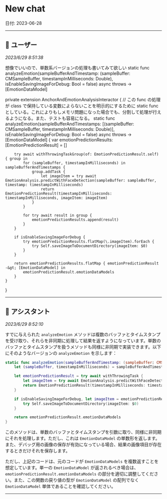 # New chat

日付: 2023-06-28

---

## 👤 ユーザー
*2023/6/29 8:51:38*

想像でいいので、単数系バージョンの処理も書いてみて欲しい
static func analyzeEmotion(sampleBufferAndTimestamp: (sampleBuffer: CMSampleBuffer, timestampInMilliseconds: Double), isEnableSavingImageForDebug: Bool = false) async throws -&gt; [EmotionDataModel]

private extension AnchorAndEmotionAnalysisInteractor {
    // この func の処理が class で保持している変数によらないことを明示的にするために static func としている。これによりもしメモリ問題になった場合でも、分割して処理が行えるようになる。また、テストも容易になる。
    static func analyzeEmotion(sampleBufferAndTimestamps: [(sampleBuffer: CMSampleBuffer, timestampInMilliseconds: Double)], isEnableSavingImageForDebug: Bool = false) async throws -&gt; [EmotionDataModel] {
        var emotionPredictionResults: [EmotionPredictionResult] = []

        try await withThrowingTaskGroup(of: EmotionPredictionResult.self) { group in
            for (sampleBuffer, timestampInMilliseconds) in sampleBufferAndTimestamps {
                group.addTask {
                    let imageItem = try await EmotionAnalysis.predictWithFaceDetection(sampleBuffer: sampleBuffer, timestamp: timestampInMilliseconds)
                    return EmotionPredictionResult(timestampInMilliseconds: timestampInMilliseconds, imageItem: imageItem)
                }
            }

            for try await result in group {
                emotionPredictionResults.append(result)
            }
        }

        if isEnableSavingImageForDebug {
            try emotionPredictionResults.flatMap(\.imageItem).forEach {
                try Self.saveImageToDocumentDirectory(imageItem: $0)
            }
        }

        return emotionPredictionResults.flatMap { emotionPredictionResult -&gt; [EmotionDataModel] in
            emotionPredictionResult.emotionDataModels
        }
    }
}

---

## 🤖 アシスタント
*2023/6/29 8:52:10*

すでに与えられた `analyzeEmotion` メソッドは複数のバッファとタイムスタンプを受け取り、それらを非同期に処理して結果を返すようになっています。単数のバッファとタイムスタンプを扱うメソッドも同様に非同期で実装できます。以下にそのようなバージョンの `analyzeEmotion` を示します：

```swift
static func analyzeEmotion(sampleBufferAndTimestamp: (sampleBuffer: CMSampleBuffer, timestampInMilliseconds: Double), isEnableSavingImageForDebug: Bool = false) async throws -> EmotionDataModel {
    let (sampleBuffer, timestampInMilliseconds) = sampleBufferAndTimestamp

    let emotionPredictionResult = try await withThrowingTask { 
        let imageItem = try await EmotionAnalysis.predictWithFaceDetection(sampleBuffer: sampleBuffer, timestamp: timestampInMilliseconds)
        return EmotionPredictionResult(timestampInMilliseconds: timestampInMilliseconds, imageItem: imageItem)
    }

    if isEnableSavingImageForDebug, let imageItem = emotionPredictionResult.imageItem {
        try Self.saveImageToDocumentDirectory(imageItem: $0)
    }

    return emotionPredictionResult.emotionDataModels
}
```

このメソッドは、単数のバッファとタイムスタンプを引数に取り、同様に非同期にそれを処理します。ただし、これは `EmotionDataModel` の単数形を返します。また、デバッグ用の画像の保存が有効になっている場合、結果の画像項目が存在するときだけそれを保存します。

ただし、上記のコードは、元のコードが `EmotionDataModels` を複数返すことを想定しています。単一の `EmotionDataModel` が返されるべき場合は、 `emotionPredictionResult.emotionDataModels` の部分を適切に調整してください。また、この関数の戻り値の型が `EmotionDataModel` の配列でなく `EmotionDataModel` 単体であることを確認してください。

---

